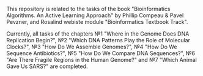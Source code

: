 This repository is related to the tasks of the book "Bioinformatics Algorithms. An Active Learning Approach" by Phillip Compeau &amp; Pavel Pevzner, and Rosalind webiste module "Bioinformatics Textbook Track".

Currently, all tasks of the chapters №1 "Where in the Genome Does DNA Replication Begin?", №2 "Which DNA Patterns Play the Role of Molecular Clocks?", №3 "How Do We Assemble Genomes?", №4 "How Do We Sequence Antibiotics?", №5 "How Do We Compare DNA Sequences?", №6 "Are There Fragile Regions in the Human Genome?" and №7 "Which Animal Gave Us SARS?" are completed.
